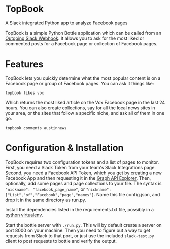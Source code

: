 # TopBook
A Slack integrated Python app to analyze Facebook pages

TopBook is a simple Python Bottle application which can be called from an [Outgoing Slack Webhook](https://api.slack.com/outgoing-webhooks). It allows you to ask for the most liked or commented posts for a Facebook page or collection of Facebook pages.

# Features

TopBook lets you quickly determine what the most popular content is on a Facebook page or group of Facebook pages. You can ask it things like:

```
topbook likes vox
```

Which returns the most liked article on the Vox Facebook page in the last 24 hours. You can also create collections, say for all the local news sites in your area, or the sites that follow a specific niche, and ask all of them in one go.

```
topbook comments austinnews
```

# Configuration & Installation

TopBook requires two configuration tokens and a list of pages to monitor. First, you need a Slack Token from your team's Slack Integrations page. Second, you need a Facebook API Token, which you get by creating a new Facebook App and then requesting it in the [Graph API Explorer](https://developers.facebook.com/tools/explorer/). Then, optionally, add some pages and page collections to your file. The syntax is `"nickname": "facebook_page_name"`, or `"nickname": ["List","of","Facebook","page","names"]`. Name this file config.json, and drop it in the same directory as run.py.

Install the dependencies listed in the requirements.txt file, possibly in a [python virtualenv](http://docs.python-guide.org/en/latest/dev/virtualenvs/).

Start the bottle server with `./run.py`. This will by default create a server on port 8000 on your machine. Then you need to figure out a way to get requests from Slack to that port, or just use the included `slack-test.py` client to post requests to bottle and verify the output.

